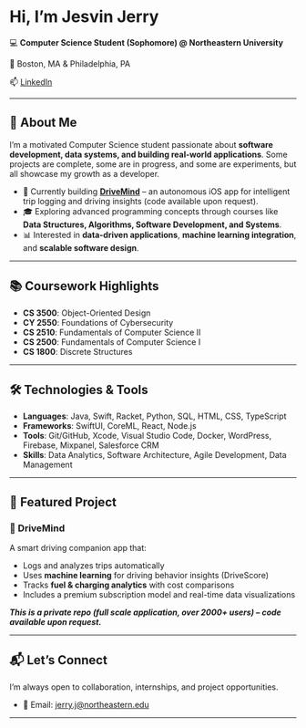 # Hi, I’m Jesvin Jerry

💻 **Computer Science Student (Sophomore) @ Northeastern University**

📍 Boston, MA & Philadelphia, PA

📫 [LinkedIn](https://www.linkedin.com/in/jesvin-jerry/)

---

## 🚀 About Me

I’m a motivated Computer Science student passionate about **software development, data systems, and building real-world applications**. Some projects are complete, some are in progress, and some are experiments, but all showcase my growth as a developer.

* 🚗 Currently building **[DriveMind](https://apps.apple.com/us/app/drivemind/id6743726786)** – an autonomous iOS app for intelligent trip logging and driving insights (code available upon request).
* 🎓 Exploring advanced programming concepts through courses like **Data Structures, Algorithms, Software Development, and Systems**.
* 📊 Interested in **data-driven applications**, **machine learning integration**, and **scalable software design**.

---

## 📚 Coursework Highlights

* **CS 3500**: Object-Oriented Design
* **CY 2550**: Foundations of Cybersecurity
* **CS 2510**: Fundamentals of Computer Science II
* **CS 2500**: Fundamentals of Computer Science I
* **CS 1800**: Discrete Structures

---

## 🛠️ Technologies & Tools

* **Languages**: Java, Swift, Racket, Python, SQL, HTML, CSS, TypeScript
* **Frameworks**: SwiftUI, CoreML, React, Node.js
* **Tools**: Git/GitHub, Xcode, Visual Studio Code, Docker, WordPress, Firebase, Mixpanel, Salesforce CRM
* **Skills**: Data Analytics, Software Architecture, Agile Development, Data Management

---

## 🌟 Featured Project

### 🚗 DriveMind

A smart driving companion app that:

* Logs and analyzes trips automatically
* Uses **machine learning** for driving behavior insights (DriveScore)
* Tracks **fuel & charging analytics** with cost comparisons
* Includes a premium subscription model and real-time data visualizations

***This is a private repo (full scale application, over 2000+ users) – code available upon request.***

---

## 📬 Let’s Connect

I’m always open to collaboration, internships, and project opportunities.

* 📧 Email: jerry.j@northeastern.edu

---
